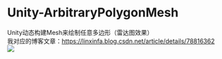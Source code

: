 # Unity-ArbitraryPolygonMesh
Unity动态构建Mesh来绘制任意多边形（雷达图效果）  
我对应的博客文章：https://linxinfa.blog.csdn.net/article/details/78816362  
![](https://raw.githubusercontent.com/linxinfa/Unity-ArbitraryPolygonMesh/master/Images/1.gif)
